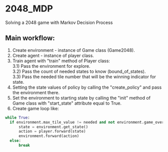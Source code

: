 # 2048_MDP
Solving a 2048 game with Markov Decision Process

## Main workflow:

1) Create environment - instance of Game class (Game2048).<br />
2) Create agent - instance of player class.<br />
3) Train agent with "train" method of Player class:<br />
  3.1) Pass the environment for explore.<br />
  3.2) Pass the count of needed states to know (bound_of_states).<br />
  3.3) Pass the needed tile number that will be the winning indicator for state.<br />
4) Setting the state values of policy by calling the "create_policy" and pass the environment there.<br />
5) Set the environment to starting state by calling the "init" method of Game class with "start_state" attribute equal to True.<br />
6) Create game loop like:

```python
while True:
  if environment.max_tile_value != needed and not environment.game_over:
      state = environment.get_state()
      action = player.forward(state)
      environment.forward(action)
  else:
      break
```
